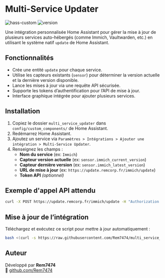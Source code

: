 # Multi-Service Updater

![hass-custom](https://img.shields.io/badge/Home%20Assistant-Custom%20Component-blue)
![version](https://img.shields.io/badge/version-1.1.0-blue)

Une intégration personnalisée Home Assistant pour gérer la mise à jour de plusieurs services auto-hébergés (comme Immich, Vaultwarden, etc.) en utilisant le système natif `update` de Home Assistant.

## Fonctionnalités

- Crée une entité `update` pour chaque service.
- Utilise les capteurs existants (`sensor`) pour déterminer la version actuelle et la dernière version disponible.
- Lance les mises à jour via une requête API sécurisée.
- Supporte les tokens d’authentification pour l’API de mise à jour.
- Interface graphique intégrée pour ajouter plusieurs services.

## Installation

1. Copiez le dossier `multi_service_updater` dans `config/custom_components/` de Home Assistant.
2. Redémarrez Home Assistant.
3. Ajoutez un service via `Paramètres > Intégrations > Ajouter une intégration > Multi-Service Updater`.
4. Renseignez les champs :
   - **Nom du service** (ex: `Immich`)
   - **Capteur version actuelle** (ex: `sensor.immich_current_version`)
   - **Capteur dernière version** (ex: `sensor.immich_latest_version`)
   - **URL de mise à jour** (ex: `https://update.remcorp.fr/immich/update`)
   - **Token API** *(optionnel)*

## Exemple d'appel API attendu

```bash
curl -X POST https://update.remcorp.fr/immich/update -H "Authorization: Bearer secret"
```

## Mise à jour de l’intégration

Téléchargez et exécutez ce script pour mettre à jour automatiquement :
```bash
bash <(curl -s https://raw.githubusercontent.com/Rem7474/multi_service_updater/main/install.sh)
```

## Auteur

Développé par **Rem7474**  
🔗 [github.com/Rem7474](https://github.com/Rem7474)